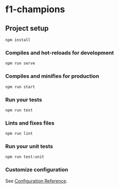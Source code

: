 # f1-champions

## Project setup
```
npm install
```

### Compiles and hot-reloads for development
```
npm run serve
```

### Compiles and minifies for production
```
npm run start
```

### Run your tests
```
npm run test
```

### Lints and fixes files
```
npm run lint
```

### Run your unit tests
```
npm run test:unit
```

### Customize configuration
See [Configuration Reference](https://cli.vuejs.org/config/).
